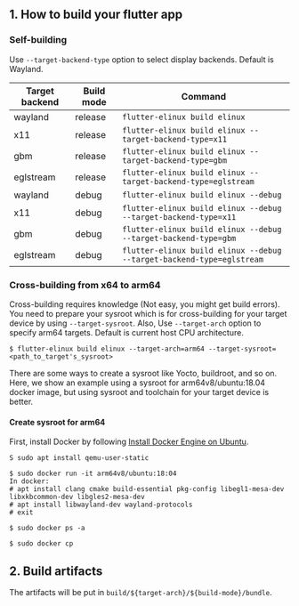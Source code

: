 ## 1. How to build your flutter app
### Self-building
Use `--target-backend-type` option to select display backends. Default is Wayland.

|Target backend|Build mode| Command |
| ------------ | -------- | ------- |
| wayland      | release  | `flutter-elinux build elinux` |
| x11          | release  | `flutter-elinux build elinux --target-backend-type=x11` |
| gbm          | release  | `flutter-elinux build elinux --target-backend-type=gbm` |
| eglstream    | release  | `flutter-elinux build elinux --target-backend-type=eglstream` |
| wayland      | debug    | `flutter-elinux build elinux --debug` |
| x11          | debug    | `flutter-elinux build elinux --debug --target-backend-type=x11` |
| gbm          | debug    | `flutter-elinux build elinux --debug --target-backend-type=gbm` |
| eglstream    | debug    | `flutter-elinux build elinux --debug --target-backend-type=eglstream` |

### Cross-building from x64 to arm64
Cross-building requires knowledge (Not easy, you might get build errors). You need to prepare your sysroot which is for cross-building for your target device by using `--target-sysroot`. Also, Use `--target-arch` option to specify arm64 targets. Default is current host CPU architecture. 

```Shell
$ flutter-elinux build elinux --target-arch=arm64 --target-sysroot=<path_to_target's_sysroot>
```

There are some ways to create a sysroot like Yocto, buildroot, and so on. Here, we show an example using a sysroot for arm64v8/ubuntu:18.04 docker image, but using sysroot and toolchain for your target device is better.

#### Create sysroot for arm64
First, install Docker by following [Install Docker Engine on Ubuntu](https://docs.docker.com/engine/install/ubuntu/).

```Shell
S sudo apt install qemu-user-static
```

```Shell
$ sudo docker run -it arm64v8/ubuntu:18:04
In docker:
# apt install clang cmake build-essential pkg-config libegl1-mesa-dev libxkbcommon-dev libgles2-mesa-dev
# apt install libwayland-dev wayland-protocols
# exit

$ sudo docker ps -a

$ sudo docker cp 
```

## 2. Build artifacts
The artifacts will be put in `build/${target-arch}/${build-mode}/bundle`.